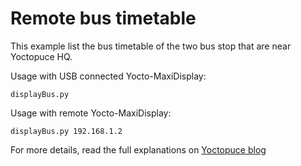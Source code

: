 # Remote bus timetable

This example list the bus timetable of the two bus stop that are near Yoctopuce HQ.

Usage with USB connected Yocto-MaxiDisplay:
```
displayBus.py 
```

Usage with remote Yocto-MaxiDisplay:

```
displayBus.py 192.168.1.2
```

For more details, read the full explanations on  [Yoctopuce blog](https://www.yoctopuce.com/EN/)